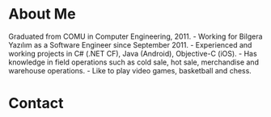 # About Me #

Graduated from COMU in Computer Engineering, 2011. - Working for Bilgera Yazılım as a Software Engineer since September 2011. - Experienced and working projects in C# (.NET CF), Java (Android), Objective-C (iOS). - Has knowledge in field operations such as cold sale, hot sale, merchandise and warehouse operations. - Like to play video games, basketball and chess.


# Contact #